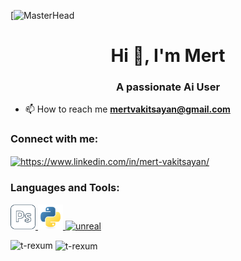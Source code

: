 [![MasterHead](https://huuray.com/wp-content/uploads/2024/01/AI-research-tool-comp.jpg)

<h1 align="center">Hi 👋, I'm Mert</h1>
<h3 align="center">A passionate Ai User</h3>

- 📫 How to reach me **mertvakitsayan@gmail.com**

<h3 align="left">Connect with me:</h3>
<p align="left">
<a href="https://linkedin.com/in/https://www.linkedin.com/in/mert-vakitsayan/" target="blank"><img align="center" src="https://raw.githubusercontent.com/rahuldkjain/github-profile-readme-generator/master/src/images/icons/Social/linked-in-alt.svg" alt="https://www.linkedin.com/in/mert-vakitsayan/" height="30" width="40" /></a>
</p>

<h3 align="left">Languages and Tools:</h3>
 </a> <a href="https://www.photoshop.com/en" target="_blank" rel="noreferrer"> <img src="https://raw.githubusercontent.com/devicons/devicon/master/icons/photoshop/photoshop-line.svg" alt="photoshop" width="40" height="40"/> </a> <a href="https://www.python.org" target="_blank" rel="noreferrer"> <img src="https://raw.githubusercontent.com/devicons/devicon/master/icons/python/python-original.svg" alt="python" width="40" height="40"/>  </a> <a href="https://unrealengine.com/" target="_blank" rel="noreferrer"> <img src="https://raw.githubusercontent.com/kenangundogan/fontisto/036b7eca71aab1bef8e6a0518f7329f13ed62f6b/icons/svg/brand/unreal-engine.svg" alt="unreal" width="40" height="40"/> </a> </p>

<p><img align="left" src="https://github-readme-stats.vercel.app/api/top-langs?username=t-rexum&show_icons=true&locale=en&layout=compact" alt="t-rexum" /></p>

<p>&nbsp;<img align="center" src="https://github-readme-stats.vercel.app/api?username=t-rexum&show_icons=true&locale=en" alt="t-rexum" /></p>

